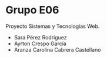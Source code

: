 # Grupo E06
Proyecto Sistemas y Tecnologías Web.
* Sara Pérez Rodríguez
* Ayrton Crespo García
* Aranza Carolina Cabrera Castellano
